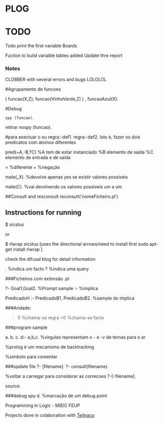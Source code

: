# **PLOG**




# **TODO**

Todo print the first variable Boards 


Fuction to build variable tables added
Update thre report

### Notes

CLOBBER with several errors and bugs LOLOLOL
 

#Agrupamento de funcoes

( funcao(X,Z); funcao(VinhoVerde,Z)  ) , funcaoAzul(X). 

#Debug

    spy (funcao).
retirar
    nospy (funcao).


#para exectuar o ou
regra:-def1.
regra:-def2.
Isto é, fazer os dois predicatos com atomos diferentes

pred(+A,-B,?C) 
%A tem de estar instanciado
%B elemento de saída
%C elemento de entrada e de saída

\= %diferente
\+  %negação

male(_X).  %devolve apenas yes se existir valores possiveis

male(C). %vai devolvendo os valores possiveis um a um

##Consult and resconsult
reconsult('nomeFicheiro.pl')

## Instructions for running
$ sicstus

or

$ rlwrap sicstus     [uses the directional arrows/need to install first
                        sudo apt-get install rlwrap ]

check the difusal blog for detail information

.    %indica um facto
?    %indica uma query

###Ficheiros com extensão .pl

 ?- Goal1,Goal2. %Prompt sample
:- %implica

PredicadoH :- PredicadoB1, PredicadoB2. %sample do implica

###Aridade:
>0 %chama-se regra
=0 %chama-se facto


###program sample

a.
b.
c.
d:- a,b,c. %virgulas representam o - e -v de ternas para o ar

%prolog é um mecanismo de backtracking

%simbolo para comentar

###update file
?- [filename].
?- consult(filename).

%voltar a carregar para considerar as correcoes
?-[-filename].

source.

###debug
 spy d. %marcação de um debug point
 


Programming In Logic - MIEIC FEUP

Projects done in colaboration with [TejInaco](https://github.com/TejInaco)


